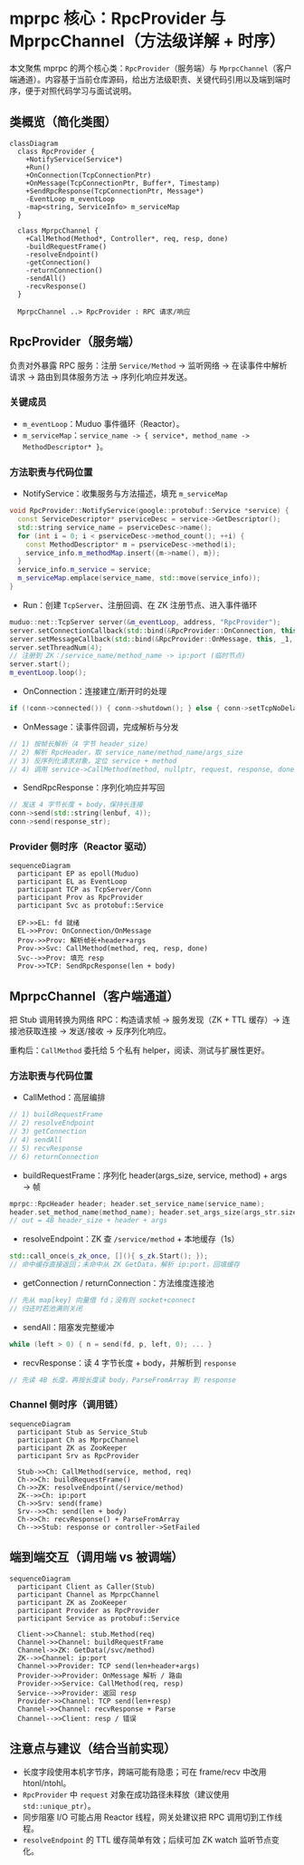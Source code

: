 # mprpc 核心：RpcProvider 与 MprpcChannel（方法级详解 + 时序）

本文聚焦 mprpc 的两个核心类：`RpcProvider`（服务端）与 `MprpcChannel`（客户端通道）。内容基于当前仓库源码，给出方法级职责、关键代码引用以及端到端时序，便于对照代码学习与面试说明。

## 类概览（简化类图）

```mermaid
classDiagram
  class RpcProvider {
    +NotifyService(Service*)
    +Run()
    +OnConnection(TcpConnectionPtr)
    +OnMessage(TcpConnectionPtr, Buffer*, Timestamp)
    +SendRpcResponse(TcpConnectionPtr, Message*)
    -EventLoop m_eventLoop
    -map<string, ServiceInfo> m_serviceMap
  }

  class MprpcChannel {
    +CallMethod(Method*, Controller*, req, resp, done)
    -buildRequestFrame()
    -resolveEndpoint()
    -getConnection()
    -returnConnection()
    -sendAll()
    -recvResponse()
  }

  MprpcChannel ..> RpcProvider : RPC 请求/响应
```

## RpcProvider（服务端）

负责对外暴露 RPC 服务：注册 `Service/Method` → 监听网络 → 在读事件中解析请求 → 路由到具体服务方法 → 序列化响应并发送。

### 关键成员
- `m_eventLoop`：Muduo 事件循环（Reactor）。
- `m_serviceMap`：`service_name -> { service*, method_name -> MethodDescriptor* }`。

### 方法职责与代码位置

- NotifyService：收集服务与方法描述，填充 `m_serviceMap`
```14:41:mprpc/src/rpcprovider.cc
void RpcProvider::NotifyService(google::protobuf::Service *service) {
  const ServiceDescriptor* pserviceDesc = service->GetDescriptor();
  std::string service_name = pserviceDesc->name();
  for (int i = 0; i < pserviceDesc->method_count(); ++i) {
    const MethodDescriptor* m = pserviceDesc->method(i);
    service_info.m_methodMap.insert({m->name(), m});
  }
  service_info.m_service = service;
  m_serviceMap.emplace(service_name, std::move(service_info));
}
```

- Run：创建 `TcpServer`、注册回调、在 ZK 注册节点、进入事件循环
```45:99:mprpc/src/rpcprovider.cc
muduo::net::TcpServer server(&m_eventLoop, address, "RpcProvider");
server.setConnectionCallback(std::bind(&RpcProvider::OnConnection, this, _1));
server.setMessageCallback(std::bind(&RpcProvider::OnMessage, this, _1, _2, _3));
server.setThreadNum(4);
// 注册到 ZK：/service_name/method_name -> ip:port (临时节点)
server.start();
m_eventLoop.loop();
```

- OnConnection：连接建立/断开时的处理
```101:113:mprpc/src/rpcprovider.cc
if (!conn->connected()) { conn->shutdown(); } else { conn->setTcpNoDelay(true); }
```

- OnMessage：读事件回调，完成解析与分发
```124:203:mprpc/src/rpcprovider.cc
// 1) 按帧长解析（4 字节 header_size）
// 2) 解析 RpcHeader，取 service_name/method_name/args_size
// 3) 反序列化请求对象，定位 service + method
// 4) 调用 service->CallMethod(method, nullptr, request, response, done)
```

- SendRpcResponse：序列化响应并写回
```206:231:mprpc/src/rpcprovider.cc
// 发送 4 字节长度 + body，保持长连接
conn->send(std::string(lenbuf, 4));
conn->send(response_str);
```

### Provider 侧时序（Reactor 驱动）

```mermaid
sequenceDiagram
  participant EP as epoll(Muduo)
  participant EL as EventLoop
  participant TCP as TcpServer/Conn
  participant Prov as RpcProvider
  participant Svc as protobuf::Service

  EP->>EL: fd 就绪
  EL->>Prov: OnConnection/OnMessage
  Prov->>Prov: 解析帧长+header+args
  Prov->>Svc: CallMethod(method, req, resp, done)
  Svc-->>Prov: 填充 resp
  Prov->>TCP: SendRpcResponse(len + body)
```

## MprpcChannel（客户端通道）

把 Stub 调用转换为网络 RPC：构造请求帧 → 服务发现（ZK + TTL 缓存）→ 连接池获取连接 → 发送/接收 → 反序列化响应。

重构后：`CallMethod` 委托给 5 个私有 helper，阅读、测试与扩展性更好。

### 方法职责与代码位置

- CallMethod：高层编排
```1:36:mprpc/src/mprpcchannel.cc
// 1) buildRequestFrame
// 2) resolveEndpoint
// 3) getConnection
// 4) sendAll
// 5) recvResponse
// 6) returnConnection
```

- buildRequestFrame：序列化 header(args_size, service, method) + args → 帧
```37:73:mprpc/src/mprpcchannel.cc
mprpc::RpcHeader header; header.set_service_name(service_name);
header.set_method_name(method_name); header.set_args_size(args_str.size());
// out = 4B header_size + header + args
```

- resolveEndpoint：ZK 查 `/service/method` + 本地缓存（1s）
```75:110:mprpc/src/mprpcchannel.cc
std::call_once(s_zk_once, [](){ s_zk.Start(); });
// 命中缓存直接返回；未命中从 ZK GetData，解析 ip:port，回填缓存
```

- getConnection / returnConnection：方法维度连接池
```112:139:mprpc/src/mprpcchannel.cc
// 先从 map[key] 向量借 fd；没有则 socket+connect
// 归还时若池满则关闭
```

- sendAll：阻塞发完整缓冲
```141:153:mprpc/src/mprpcchannel.cc
while (left > 0) { n = send(fd, p, left, 0); ... }
```

- recvResponse：读 4 字节长度 + body，并解析到 `response`
```155:180:mprpc/src/mprpcchannel.cc
// 先读 4B 长度，再按长度读 body，ParseFromArray 到 response
```

### Channel 侧时序（调用链）

```mermaid
sequenceDiagram
  participant Stub as Service_Stub
  participant Ch as MprpcChannel
  participant ZK as ZooKeeper
  participant Srv as RpcProvider

  Stub->>Ch: CallMethod(service, method, req)
  Ch->>Ch: buildRequestFrame()
  Ch->>ZK: resolveEndpoint(/service/method)
  ZK-->>Ch: ip:port
  Ch->>Srv: send(frame)
  Srv-->>Ch: send(len + body)
  Ch->>Ch: recvResponse() + ParseFromArray
  Ch-->>Stub: response or controller->SetFailed
```

## 端到端交互（调用端 vs 被调端）

```mermaid
sequenceDiagram
  participant Client as Caller(Stub)
  participant Channel as MprpcChannel
  participant ZK as ZooKeeper
  participant Provider as RpcProvider
  participant Service as protobuf::Service

  Client->>Channel: stub.Method(req)
  Channel->>Channel: buildRequestFrame
  Channel->>ZK: GetData(/svc/method)
  ZK-->>Channel: ip:port
  Channel->>Provider: TCP send(len+header+args)
  Provider->>Provider: OnMessage 解析 / 路由
  Provider->>Service: CallMethod(req, resp)
  Service-->>Provider: 返回 resp
  Provider->>Channel: TCP send(len+resp)
  Channel->>Channel: recvResponse + Parse
  Channel-->>Client: resp / 错误
```

## 注意点与建议（结合当前实现）

- 长度字段使用本机字节序，跨端可能有隐患；可在 frame/recv 中改用 htonl/ntohl。
- `RpcProvider` 中 `request` 对象在成功路径未释放（建议使用 `std::unique_ptr`）。
- 同步阻塞 I/O 可能占用 Reactor 线程，网关处建议把 RPC 调用切到工作线程。
- `resolveEndpoint` 的 TTL 缓存简单有效；后续可加 ZK watch 监听节点变化。
